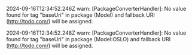 2024-09-16T12:34:52.246Z warn: [PackageConverterHandler]: No value found for tag "baseUri" in package (Model) and fallback URI (http://todo.com/) will be assigned.

2024-09-16T12:34:52.248Z warn: [PackageConverterHandler]: No value found for tag "baseUri" in package (Model:OSLO) and fallback URI (http://todo.com/) will be assigned.

